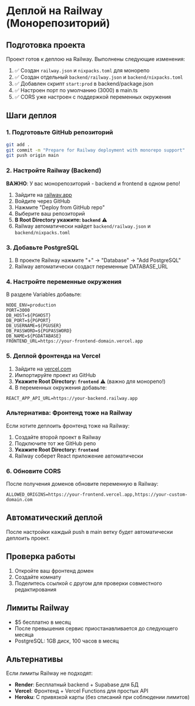 # Деплой на Railway (Монорепозиторий)

## Подготовка проекта

Проект готов к деплою на Railway. Выполнены следующие изменения:

1. ✅ Создан `railway.json` и `nixpacks.toml` для монорепо
2. ✅ Создан отдельный `backend/railway.json` и `backend/nixpacks.toml`
3. ✅ Добавлен скрипт `start:prod` в backend/package.json
4. ✅ Настроен порт по умолчанию (3000) в main.ts
5. ✅ CORS уже настроен с поддержкой переменных окружения

## Шаги деплоя

### 1. Подготовьте GitHub репозиторий
```bash
git add .
git commit -m "Prepare for Railway deployment with monorepo support"
git push origin main
```

### 2. Настройте Railway (Backend)

**ВАЖНО**: У вас монорепозиторий - backend и frontend в одном репо!

1. Зайдите на [railway.app](https://railway.app)
2. Войдите через GitHub
3. Нажмите "Deploy from GitHub repo"
4. Выберите ваш репозиторий
5. **В Root Directory укажите: `backend`** ⚠️
6. Railway автоматически найдет `backend/railway.json` и `backend/nixpacks.toml`

### 3. Добавьте PostgreSQL

1. В проекте Railway нажмите "+" → "Database" → "Add PostgreSQL"
2. Railway автоматически создаст переменные DATABASE_URL

### 4. Настройте переменные окружения

В разделе Variables добавьте:

```env
NODE_ENV=production
PORT=3000
DB_HOST=${PGHOST}
DB_PORT=${PGPORT}
DB_USERNAME=${PGUSER}
DB_PASSWORD=${PGPASSWORD}
DB_NAME=${PGDATABASE}
FRONTEND_URL=https://your-frontend-domain.vercel.app
```

### 5. Деплой фронтенда на Vercel

1. Зайдите на [vercel.com](https://vercel.com)
2. Импортируйте проект из GitHub
3. **Укажите Root Directory: `frontend`** ⚠️ (важно для монорепо!)
4. В переменных окружения добавьте:
```env
REACT_APP_API_URL=https://your-backend.railway.app
```

### Альтернатива: Фронтенд тоже на Railway

Если хотите деплоить фронтенд тоже на Railway:
1. Создайте второй проект в Railway
2. Подключите тот же GitHub репо
3. **Укажите Root Directory: `frontend`**
4. Railway соберет React приложение автоматически

### 6. Обновите CORS

После получения доменов обновите переменную в Railway:
```env
ALLOWED_ORIGINS=https://your-frontend.vercel.app,https://your-custom-domain.com
```

## Автоматический деплой

После настройки каждый push в main ветку будет автоматически деплоить проект.

## Проверка работы

1. Откройте ваш фронтенд домен
2. Создайте комнату
3. Поделитесь ссылкой с другом для проверки совместного редактирования

## Лимиты Railway

- $5 бесплатно в месяц
- После превышения сервис приостанавливается до следующего месяца
- PostgreSQL: 1GB диск, 100 часов в месяц

## Альтернативы

Если лимиты Railway не подходят:
- **Render**: Бесплатный backend + Supabase для БД
- **Vercel**: Фронтенд + Vercel Functions для простых API
- **Heroku**: С привязкой карты (без списаний при соблюдении лимитов)